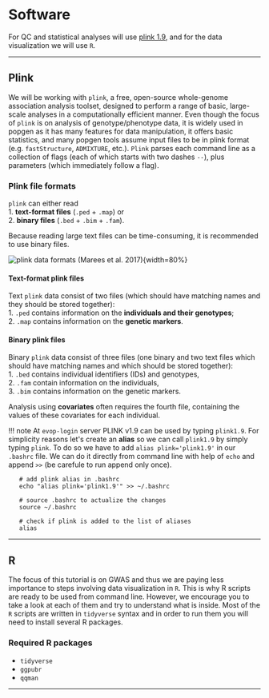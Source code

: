 # Software 

For QC and statistical analyses will use [plink 1.9](https://www.cog-genomics.org/plink/1.9/), and for the data visualization we will use `R`.

----

## Plink

We will be working with `plink`, a free, open-source whole-genome association analysis toolset, designed to perform a range of basic, large-scale analyses in a computationally efficient manner. Even though the focus of `plink` is  on analysis of genotype/phenotype data, it is widely used in popgen as it has many features for data manipulation, it offers basic statistics, and many popgen tools assume input files to be in plink format (e.g. `fastStructure`, `ADMIXTURE`, etc.). `Plink` parses each command line as a collection of flags (each of which starts with two dashes `--`), plus parameters (which immediately follow a flag).

### Plink file formats

`plink` can either read 
<br />1. __text-format files__ (`.ped` + `.map`) or 
<br />2. __binary files__ (`.bed` + `.bim` + `.fam`). 

Because reading large text files can be time-consuming, it is recommended to use binary files. 

![plink data formats (Marees et al. 2017)](https://www.researchgate.net/publication/323424714/figure/fig3/AS:667766705098757@1536219397189/Overview-of-various-commonly-used-PLINK-files-SNP-single-nucleotide-polymorphism_W640.jpg){width=80%}


#### Text-format plink files

Text `plink` data consist of two files (which should have matching names and they should be stored together): 
<br />1. `.ped` contains information on the __individuals and their genotypes__; 
<br />2. `.map` contains information on the __genetic markers__.

#### Binary plink files

Binary `plink` data consist of three files (one binary and two text files which should have matching names and which should be stored together):
<br />1. `.bed`  contains individual identifiers (IDs) and genotypes, 
<br />2. `.fam` contain information on the individuals, 
<br />3. `.bim` contains information on the genetic markers. 

Analysis using __covariates__ often requires the fourth file, containing the values of these covariates for each individual.

!!! note
    At `evop-login` server PLINK v1.9 can be used by typing `plink1.9`. For simplicity reasons let's create an __alias__ so we can call `plink1.9` by simply typing `plink`. To do so we have to add `alias plink='plink1.9'` in our `.bashrc` file. We can do it directly from command line with help of `echo` and append `>>` (be carefule to run append only once).
       
       # add plink alias in .bashrc    
       echo "alias plink='plink1.9'" >> ~/.bashrc

       # source .bashrc to actualize the changes
       source ~/.bashrc

       # check if plink is added to the list of aliases
       alias

----

## R

The focus of this tutorial is on GWAS and thus we are paying less importance to steps involving data visualization in `R`. This is why R scripts are ready to be used from command line. However, we encourage you to take a look at each of them and try to understand what is inside. Most of the `R` scripts are written in `tidyverse` syntax and in order to run them you will need to install several R packages. 

### Required R packages

- `tidyverse`
- `ggpubr`
- `qqman`

----

